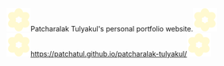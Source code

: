 <img src="./public/icons/Icon3.svg"/>Patcharalak Tulyakul's personal portfolio website.<img src="./public/icons/Icon3.svg"/></br>
<img src="./public/icons/Icon3.svg"/>https://patchatul.github.io/patcharalak-tulyakul/<img src="./public/icons/Icon3.svg"/>
